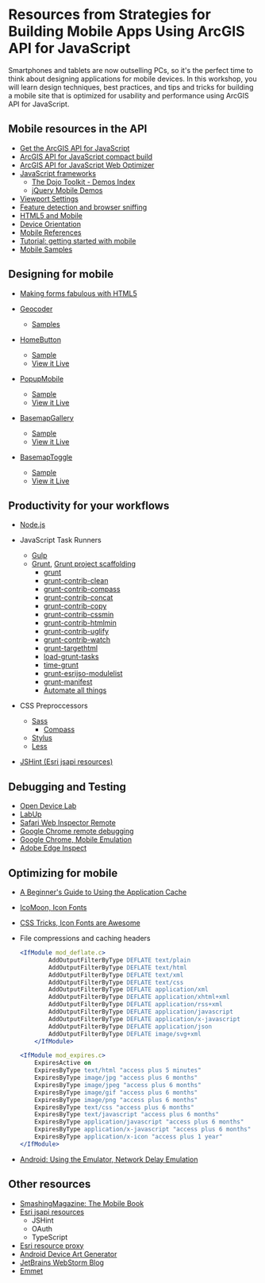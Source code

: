 # Resources from Strategies for Building Mobile Apps Using ArcGIS API for JavaScript

Smartphones and tablets are now outselling PCs, so it's the perfect time to think about designing applications for mobile devices. In this workshop, you will learn design techniques, best practices, and tips and tricks for building a mobile site that is optimized for usability and performance using ArcGIS API for JavaScript.

## Mobile resources in the API

* [Get the ArcGIS API for JavaScript](https://developers.arcgis.com/javascript/jshelp/intro_accessapi.html)
* [ArcGIS API for JavaScript compact build](https://developers.arcgis.com/javascript/jshelp/inside_compactbuild.html)
* [ArcGIS API for JavaScript Web Optimizer](http://jso.arcgis.com)
* [JavaScript frameworks](https://developers.arcgis.com/javascript/jshelp/mobile_frameworks.html)
	* [The Dojo Toolkit - Demos Index](http://demos.dojotoolkit.org/demos/)
	* [jQuery Mobile Demos](http://demos.jquerymobile.com/1.4.3/)
* [Viewport Settings](https://developers.arcgis.com/javascript/jshelp/mobile_viewport.html)
* [Feature detection and browser sniffing](https://developers.arcgis.com/javascript/jshelp/mobile_hardware.html)
* [HTML5 and Mobile](https://developers.arcgis.com/javascript/jshelp/mobile_geolocation.html)
* [Device Orientation](https://developers.arcgis.com/javascript/jshelp/mobile_orientation.html)
* [Mobile References](https://developers.arcgis.com/javascript/jshelp/mobile_references.html)
* [Tutorial: getting started with mobile](https://developers.arcgis.com/javascript/jstutorials/mobile_dev.html)
* [Mobile Samples](https://developers.arcgis.com/javascript/jssamples/#mobile)

## Designing for mobile

* [Making forms fabulous with HTML5](http://www.html5rocks.com/en/tutorials/forms/html5forms/)

* [Geocoder](https://developers.arcgis.com/javascript/jsapi/geocoder-amd.html)
	* [Samples](https://developers.arcgis.com/javascript/jssamples/#search/Geocoder)
* [HomeButton](https://developers.arcgis.com/javascript/jsapi/homebutton-amd.html)
	* [Sample](https://developers.arcgis.com/javascript/jssamples/widget_home.html)
	* [View it Live](http://developers.arcgis.com/javascript/samples/widget_home/)
* [PopupMobile](https://developers.arcgis.com/javascript/jsapi/popupmobile-amd.html)
	* [Sample](https://developers.arcgis.com/javascript/jssamples/widget_mobilepopup.html)
	* [View it Live](https://developers.arcgis.com/javascript/samples/widget_mobilepopup/)
* [BasemapGallery](https://developers.arcgis.com/javascript/jsapi/basemapgallery-amd.html)
	* [Sample](https://developers.arcgis.com/javascript/jssamples/map_agol.html)
	* [View it Live](http://developers.arcgis.com/javascript/samples/map_agol/)
* [BasemapToggle](https://developers.arcgis.com/javascript/jsapi/basemaptoggle-amd.html)
	* [Sample](https://developers.arcgis.com/javascript/jssamples/widget_toggle.html)
	* [View it Live](http://developers.arcgis.com/javascript/samples/widget_toggle/)

## Productivity for your workflows

* [Node.js](http://nodejs.org)

* JavaScript Task Runners
	* [Gulp](http://gulpjs.com)
	* [Grunt](http://gruntjs.com), [Grunt project scaffolding](http://gruntjs.com/project-scaffolding)
		* [grunt](https://www.npmjs.org/package/grunt)
		* [grunt-contrib-clean](https://www.npmjs.org/package/grunt-contrib-clean)
		* [grunt-contrib-compass](https://www.npmjs.org/package/grunt-contrib-compass)
		* [grunt-contrib-concat](https://www.npmjs.org/package/grunt-contrib-concat)
		* [grunt-contrib-copy](https://www.npmjs.org/package/grunt-contrib-copy)
		* [grunt-contrib-cssmin](https://www.npmjs.org/package/grunt-contrib-cssmin)
		* [grunt-contrib-htmlmin](https://www.npmjs.org/package/grunt-contrib-htmlmin)
		* [grunt-contrib-uglify](https://www.npmjs.org/package/grunt-contrib-uglify)
		* [grunt-contrib-watch](https://www.npmjs.org/package/grunt-contrib-watch)
		* [grunt-targethtml](https://www.npmjs.org/package/grunt-targethtml)
		* [load-grunt-tasks](https://www.npmjs.org/package/load-grunt-tasks)
		* [time-grunt](https://www.npmjs.org/package/time-grunt)
		* [grunt-esrijso-modulelist](https://github.com/lheberlie/grunt-esrijso-modulelist)
		* [grunt-manifest](https://github.com/lheberlie/grunt-manifest)
		* [Automate all things](http://www.jorisooms.be/gruntjs-automate-all-the-things/)
* CSS Preproccessors
	* [Sass](http://sass-lang.com)
		* [Compass](http://compass-style.org)
	* [Stylus](http://learnboost.github.io/stylus/)
	* [Less](http://lesscss.org)
* [ JSHint (Esri jsapi resources)](https://github.com/Esri/jsapi-resources)

## Debugging and Testing

* [Open Device Lab](http://opendevicelab.com)
* [LabUp](http://labup.org)
* [Safari Web Inspector Remote](https://developer.apple.com/safari/tools/)
* [Google Chrome remote debugging](https://developers.google.com/chrome-developer-tools/docs/remote-debugging)
* [Google Chrome, Mobile Emulation](https://developer.chrome.com/devtools/docs/mobile-emulation)
* [Adobe Edge Inspect](http://html.adobe.com/edge/inspect/)

## Optimizing for mobile

* [A Beginner's Guide to Using the Application Cache](http://www.html5rocks.com/en/tutorials/appcache/beginner/)
* [IcoMoon, Icon Fonts](http://icomoon.io)
* [CSS Tricks, Icon Fonts are Awesome](http://css-tricks.com/examples/IconFont/)
* File compressions and caching headers

	```apache
	<IfModule mod_deflate.c>
        	AddOutputFilterByType DEFLATE text/plain
        	AddOutputFilterByType DEFLATE text/html
        	AddOutputFilterByType DEFLATE text/xml
        	AddOutputFilterByType DEFLATE text/css
        	AddOutputFilterByType DEFLATE application/xml
        	AddOutputFilterByType DEFLATE application/xhtml+xml
        	AddOutputFilterByType DEFLATE application/rss+xml
        	AddOutputFilterByType DEFLATE application/javascript
        	AddOutputFilterByType DEFLATE application/x-javascript
        	AddOutputFilterByType DEFLATE application/json
        	AddOutputFilterByType DEFLATE image/svg+xml
    	</IfModule>
	```
	
	```apache
	<IfModule mod_expires.c>
		ExpiresActive on
		ExpiresByType text/html "access plus 5 minutes" 
		ExpiresByType image/jpg "access plus 6 months" 
		ExpiresByType image/jpeg "access plus 6 months" 
		ExpiresByType image/gif "access plus 6 months" 
		ExpiresByType image/png "access plus 6 months"
		ExpiresByType text/css "access plus 6 months" 
		ExpiresByType text/javascript "access plus 6 months" 
		ExpiresByType application/javascript "access plus 6 months"
		ExpiresByType application/x-javascript "access plus 6 months"
		ExpiresByType application/x-icon "access plus 1 year" 
	</IfModule>
	```
* [Android: Using the Emulator, Network Delay Emulation](http://developer.android.com/tools/devices/emulator.html#netdelay)

## Other resources

* [SmashingMagazine: The Mobile Book](https://shop.smashingmagazine.com/the-mobile-book-digital-edition.html)
* [Esri jsapi resources](https://github.com/Esri/jsapi-resources)
	* JSHint
	* OAuth
	* TypeScript
* [Esri resource proxy](https://github.com/esri/resource-proxy)
* [Android Device Art Generator](http://developer.android.com/distribute/tools/promote/device-art.html)
* [JetBrains WebStorm Blog](http://blog.jetbrains.com/webstorm/)
* [Emmet](http://emmet.io)


